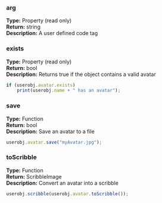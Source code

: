 ### **arg**

**Type:** Property (read only)  
**Return:** string  
**Description:** A user defined code tag  

### **exists**

**Type:** Property (read only)  
**Return:** bool  
**Description:** Returns true if the object contains a valid avatar  

```javascript
if (userobj.avatar.exists)
    print(userobj.name + " has an avatar");
```

### **save**

**Type:** Function  
**Return:** bool  
**Description:** Save an avatar to a file  

```javascript
userobj.avatar.save("myAvatar.jpg");
```

### **toScribble**

**Type:** Function  
**Return:** ScribbleImage  
**Description:** Convert an avatar into a scribble  

```javascript
userobj.scribble(userobj.avatar.toScribble());
```